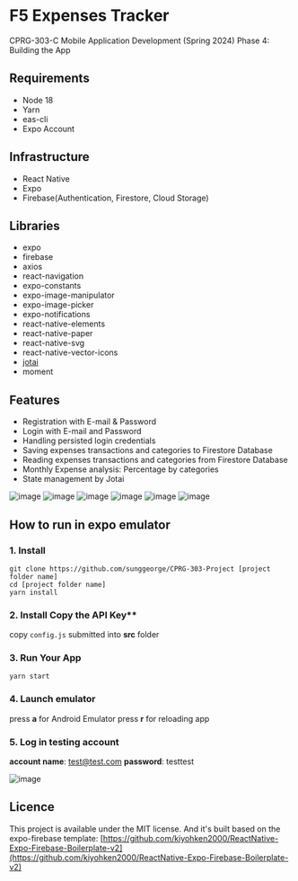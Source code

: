 # F5 Expenses Tracker
CPRG-303-C Mobile Application Development  (Spring 2024)
Phase 4: Building the App


## Requirements

- Node 18
- Yarn
- eas-cli
- Expo Account

## Infrastructure

- React Native 
- Expo
- Firebase(Authentication, Firestore, Cloud Storage)

## Libraries

- expo
- firebase
- axios
- react-navigation
- expo-constants
- expo-image-manipulator
- expo-image-picker
- expo-notifications
- react-native-elements
- react-native-paper
- react-native-svg
- react-native-vector-icons
- [jotai](https://jotai.org)
- moment

## Features

- Registration with E-mail & Password
- Login with E-mail and Password
- Handling persisted login credentials
- Saving expenses transactions and categories to Firestore Database
- Reading expenses transactions and categories from Firestore Database
- Monthly Expense analysis: Percentage by categories
- State management by Jotai

![image](https://github.com/user-attachments/assets/2da3812f-617e-41e7-a63f-6f63d236e3d0)
![image](https://github.com/user-attachments/assets/6b880ca6-3211-4ede-a757-15ae6a0f1d49)
![image](https://github.com/user-attachments/assets/18d79c2f-fa20-4338-9775-0b8117a7b28b)
![image](https://github.com/user-attachments/assets/7ea71048-e991-45e8-829b-c0000e7fbf30)
![image](https://github.com/user-attachments/assets/4a82ffd4-4519-4482-9bdd-98c9805a0cad)
![image](https://github.com/user-attachments/assets/9089493b-74f6-4240-872f-d3a506f5c619)


## How to run in expo emulator


### 1. Install


```
git clone https://github.com/sunggeorge/CPRG-303-Project [project folder name]
cd [project folder name]
yarn install
```

### 2. Install Copy the API Key**

copy `config.js` submitted into **src** folder


### 3. Run Your App

```
yarn start
```

### 4. Launch emulator 

press **a** for Android Emulator
press **r** for reloading app

### 5. Log in testing account 

**account name**: test@test.com
**password**: testtest

![image](https://github.com/user-attachments/assets/94cfa2b3-1a3c-4d77-8f0b-f02becb66efb)


## Licence

This project is available under the MIT license. And it's built based on the expo-firebase template: [https://github.com/kiyohken2000/ReactNative-Expo-Firebase-Boilerplate-v2](https://github.com/kiyohken2000/ReactNative-Expo-Firebase-Boilerplate-v2)
